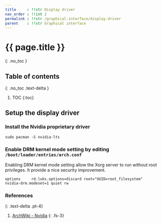 ```yaml
---
title     : !!str Display driver
nav_order : !!int 2
permalink : !!str /graphical-interface/display-driver
parent    : !!str Graphical interface
---
```


# {{ page.title }}
{: .no_toc }

## Table of contents
{: .no_toc .text-delta }

1. TOC
{:toc}

## Setup the display driver

### Install the Nvidia proprietary driver
```
sudo pacman -S nvidia-lts
```

### Enable DRM kernel mode setting by editing `/boot/loader/entries/arch.conf`

Enabling DRM kernel mode setting allow the Xorg server to run without root privileges. It provide a nice security improvement.

```
options     rd.luks.options=discard root="UUID=root_filesystem" nvidia-drm.modeset=1 quiet rw
```

### References
{: .text-delta .pt-4}

1. [ArchWiki - Nvidia](https://wiki.archlinux.org/index.php/NVIDIA)
{: .fs-3}
